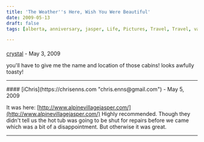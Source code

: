 ```yaml
---
title: 'The Weather''s Here, Wish You Were Beautiful'
date: 2009-05-13
draft: false
tags: [alberta, anniversary, jasper, Life, Pictures, Travel, Travel, vacation]

---
```



#### 
[crystal]( "klassen.crystal@gmail.com") - <time datetime="2009-05-13 10:31:07">May 3, 2009</time>

you'll have to give me the name and location of those cabins! looks awfully toasty!
<hr />
#### 
[iChris](https://chrisenns.com "chris.enns@gmail.com") - <time datetime="2009-05-15 16:21:11">May 5, 2009</time>

It was here: [http://www.alpinevillagejasper.com/](http://www.alpinevillagejasper.com/) Highly recommended. Though they didn't tell us the hot tub was going to be shut for repairs before we came which was a bit of a disappointment. But otherwise it was great.
<hr />
